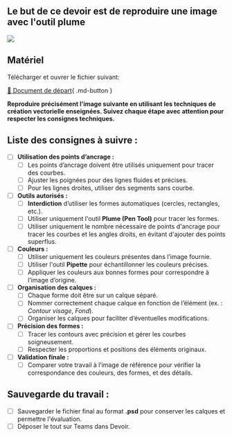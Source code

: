 ## Le but de ce devoir est de reproduire une image avec l'outil plume
<style>.md-headher{display:none;}</style>
<style>.md-footer{display:none;}</style>
![](../assets/image/devoir_une_poignee.jpg)


## Matériel

Télécharger et ouvrer le fichier suivant:

[📁 Document de départ](../assets/image/devoir_une_poignee.jpg){ .md-button }   <br>

**Reproduire précisément l’image suivante en utilisant les techniques de création vectorielle enseignées. Suivez chaque étape avec attention pour respecter les consignes techniques.**


## Liste des consignes à suivre :

- [ ] **Utilisation des points d’ancrage :**
  - [ ] Les points d’ancrage doivent être utilisés uniquement pour tracer des courbes.
  - [ ] Ajuster les poignées pour des lignes fluides et précises.
  - [ ] Pour les lignes droites, utiliser des segments sans courbe.

- [ ] **Outils autorisés :**
  - [ ] **Interdiction** d’utiliser les formes automatiques (cercles, rectangles, etc.).
  - [ ] Utiliser uniquement l'outil **Plume (Pen Tool)** pour tracer les formes.
  - [ ] Utiliser uniquement le nombre nécessaire de points d'ancrage pour tracer les courbes et les angles droits, en évitant d'ajouter des points superflus.

- [ ] **Couleurs :**
  - [ ] Utiliser uniquement les couleurs présentes dans l’image fournie.
  - [ ] Utiliser l'outil **Pipette** pour échantillonner les couleurs précises.
  - [ ] Appliquer les couleurs aux bonnes formes pour correspondre à l’image d’origine.

- [ ] **Organisation des calques :**
  - [ ] Chaque forme doit être sur un calque séparé.
  - [ ] Nommer correctement chaque calque en fonction de l’élément (ex. : *Contour visage*, *Fond*).
  - [ ] Organiser les calques pour faciliter d’éventuelles modifications.

- [ ] **Précision des formes :**
  - [ ] Tracer les contours avec précision et gérer les courbes soigneusement.
  - [ ] Respecter les proportions et positions des éléments originaux.

- [ ] **Validation finale :**
  - [ ] Comparer votre travail à l’image de référence pour vérifier la correspondance des couleurs, des formes, et des détails.

## Sauvegarde du travail :

- [ ] Sauvegarder le fichier final au format **.psd** pour conserver les calques et permettre l'évaluation.
- [ ] Déposer le tout sur Teams dans Devoir.
